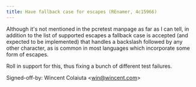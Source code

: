 ```yaml
---
title: Have fallback case for escapes (REnamer, 4c15966)
---
```


Although it's not mentioned in the pcretest manpage as far as I can tell, in addition to the list of supported escapes a fallback case is accepted (and expected to be implemented) that handles a backslash followed by any other character, as is common in most languages which incorporate some form of escapes.

Roll in support for this, thus fixing a bunch of different test failures.

Signed-off-by: Wincent Colaiuta &lt;win@wincent.com&gt;
